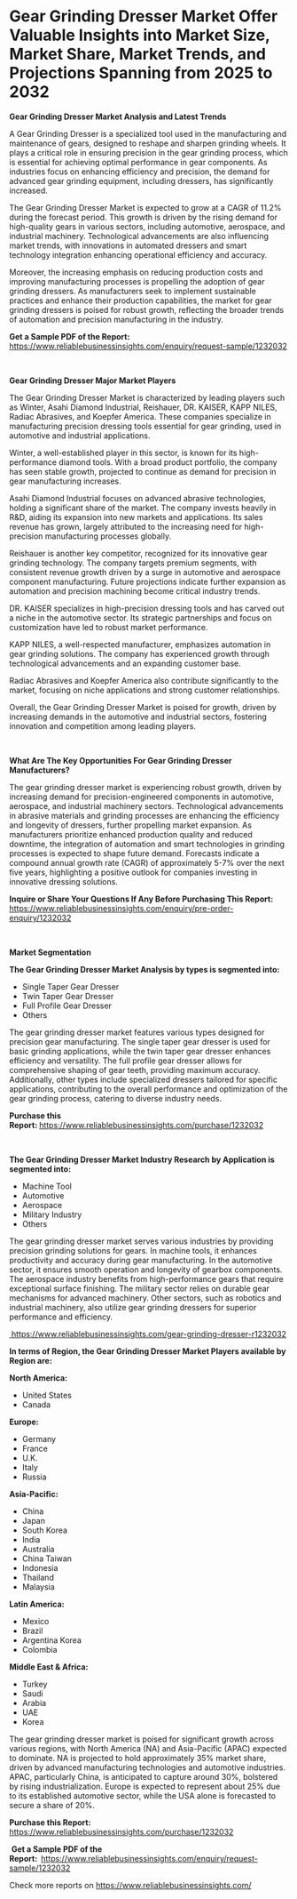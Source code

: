 <p><h1>Gear Grinding Dresser Market Offer Valuable Insights into Market Size, Market Share, Market Trends, and Projections Spanning from 2025 to 2032</h1></p><p><strong>Gear Grinding Dresser Market Analysis and Latest Trends</strong></p>
<p><p>A Gear Grinding Dresser is a specialized tool used in the manufacturing and maintenance of gears, designed to reshape and sharpen grinding wheels. It plays a critical role in ensuring precision in the gear grinding process, which is essential for achieving optimal performance in gear components. As industries focus on enhancing efficiency and precision, the demand for advanced gear grinding equipment, including dressers, has significantly increased.</p><p>The Gear Grinding Dresser Market is expected to grow at a CAGR of 11.2% during the forecast period. This growth is driven by the rising demand for high-quality gears in various sectors, including automotive, aerospace, and industrial machinery. Technological advancements are also influencing market trends, with innovations in automated dressers and smart technology integration enhancing operational efficiency and accuracy.</p><p>Moreover, the increasing emphasis on reducing production costs and improving manufacturing processes is propelling the adoption of gear grinding dressers. As manufacturers seek to implement sustainable practices and enhance their production capabilities, the market for gear grinding dressers is poised for robust growth, reflecting the broader trends of automation and precision manufacturing in the industry.</p></p>
<p><strong>Get a Sample PDF of the Report:&nbsp;</strong> <a href="https://www.reliablebusinessinsights.com/enquiry/request-sample/1232032?utm_campaign=2275&utm_medium=2&utm_source=Github&utm_content=ia&utm_term=27022025&utm_id=gear-grinding-dresser">https://www.reliablebusinessinsights.com/enquiry/request-sample/1232032</a></p>
<p>&nbsp;</p>
<p><strong>Gear Grinding Dresser Major Market Players</strong></p>
<p><p>The Gear Grinding Dresser Market is characterized by leading players such as Winter, Asahi Diamond Industrial, Reishauer, DR. KAISER, KAPP NILES, Radiac Abrasives, and Koepfer America. These companies specialize in manufacturing precision dressing tools essential for gear grinding, used in automotive and industrial applications.</p><p>Winter, a well-established player in this sector, is known for its high-performance diamond tools. With a broad product portfolio, the company has seen stable growth, projected to continue as demand for precision in gear manufacturing increases.</p><p>Asahi Diamond Industrial focuses on advanced abrasive technologies, holding a significant share of the market. The company invests heavily in R&D, aiding its expansion into new markets and applications. Its sales revenue has grown, largely attributed to the increasing need for high-precision manufacturing processes globally.</p><p>Reishauer is another key competitor, recognized for its innovative gear grinding technology. The company targets premium segments, with consistent revenue growth driven by a surge in automotive and aerospace component manufacturing. Future projections indicate further expansion as automation and precision machining become critical industry trends.</p><p>DR. KAISER specializes in high-precision dressing tools and has carved out a niche in the automotive sector. Its strategic partnerships and focus on customization have led to robust market performance.</p><p>KAPP NILES, a well-respected manufacturer, emphasizes automation in gear grinding solutions. The company has experienced growth through technological advancements and an expanding customer base.</p><p>Radiac Abrasives and Koepfer America also contribute significantly to the market, focusing on niche applications and strong customer relationships.</p><p>Overall, the Gear Grinding Dresser Market is poised for growth, driven by increasing demands in the automotive and industrial sectors, fostering innovation and competition among leading players.</p></p>
<p>&nbsp;</p>
<p><strong>What Are The Key Opportunities For Gear Grinding Dresser Manufacturers?</strong></p>
<p><p>The gear grinding dresser market is experiencing robust growth, driven by increasing demand for precision-engineered components in automotive, aerospace, and industrial machinery sectors. Technological advancements in abrasive materials and grinding processes are enhancing the efficiency and longevity of dressers, further propelling market expansion. As manufacturers prioritize enhanced production quality and reduced downtime, the integration of automation and smart technologies in grinding processes is expected to shape future demand. Forecasts indicate a compound annual growth rate (CAGR) of approximately 5-7% over the next five years, highlighting a positive outlook for companies investing in innovative dressing solutions.</p></p>
<p><strong>Inquire or Share Your Questions If Any Before Purchasing This Report:</strong> <a href="https://www.reliablebusinessinsights.com/enquiry/pre-order-enquiry/1232032?utm_campaign=2275&utm_medium=2&utm_source=Github&utm_content=ia&utm_term=27022025&utm_id=gear-grinding-dresser">https://www.reliablebusinessinsights.com/enquiry/pre-order-enquiry/1232032</a></p>
<p>&nbsp;</p>
<p><strong>Market Segmentation</strong></p>
<p><strong>The Gear Grinding Dresser Market Analysis by types is segmented into:</strong></p>
<p><ul><li>Single Taper Gear Dresser</li><li>Twin Taper Gear Dresser</li><li>Full Profile Gear Dresser</li><li>Others</li></ul></p>
<p><p>The gear grinding dresser market features various types designed for precision gear manufacturing. The single taper gear dresser is used for basic grinding applications, while the twin taper gear dresser enhances efficiency and versatility. The full profile gear dresser allows for comprehensive shaping of gear teeth, providing maximum accuracy. Additionally, other types include specialized dressers tailored for specific applications, contributing to the overall performance and optimization of the gear grinding process, catering to diverse industry needs.</p></p>
<p><strong>Purchase this Report:&nbsp;</strong><a href="https://www.reliablebusinessinsights.com/purchase/1232032?utm_campaign=2275&utm_medium=2&utm_source=Github&utm_content=ia&utm_term=27022025&utm_id=gear-grinding-dresser">https://www.reliablebusinessinsights.com/purchase/1232032</a></p>
<p>&nbsp;</p>
<p><strong>The Gear Grinding Dresser Market Industry Research by Application is segmented into:</strong></p>
<p><ul><li>Machine Tool</li><li>Automotive</li><li>Aerospace</li><li>Military Industry</li><li>Others</li></ul></p>
<p><p>The gear grinding dresser market serves various industries by providing precision grinding solutions for gears. In machine tools, it enhances productivity and accuracy during gear manufacturing. In the automotive sector, it ensures smooth operation and longevity of gearbox components. The aerospace industry benefits from high-performance gears that require exceptional surface finishing. The military sector relies on durable gear mechanisms for advanced machinery. Other sectors, such as robotics and industrial machinery, also utilize gear grinding dressers for superior performance and efficiency.</p></p>
<p><a href="https://www.reliablebusinessinsights.com/gear-grinding-dresser-r1232032?utm_campaign=2275&utm_medium=2&utm_source=Github&utm_content=ia&utm_term=27022025&utm_id=gear-grinding-dresser">&nbsp;https://www.reliablebusinessinsights.com/gear-grinding-dresser-r1232032</a></p>
<p><strong>In terms of Region, the Gear Grinding Dresser Market Players available by Region are:</strong></p>
<p>
    <p> <strong> North America: </strong>
        <ul>
            <li>United States</li>
            <li>Canada</li>
        </ul>
        </p> 
    <p> <strong> Europe: </strong>
        <ul>
            <li>Germany</li>
            <li>France</li>
            <li>U.K.</li>
            <li>Italy</li>
            <li>Russia</li>
        </ul>
        </p> 
    <p> <strong> Asia-Pacific: </strong>
        <ul>
            <li>China</li>
            <li>Japan</li>
            <li>South Korea</li>
            <li>India</li>
            <li>Australia</li>
            <li>China Taiwan</li>
            <li>Indonesia</li>
            <li>Thailand</li>
            <li>Malaysia</li>
        </ul>
        </p> 
    <p> <strong> Latin America: </strong>
        <ul>
            <li>Mexico</li>
            <li>Brazil</li>
            <li>Argentina Korea</li>
            <li>Colombia</li>
        </ul>
        </p> 
    <p> <strong> Middle East & Africa: </strong>
        <ul>
            <li>Turkey</li>
            <li>Saudi</li>
            <li>Arabia</li>
            <li>UAE</li>
            <li>Korea</li>
        </ul>
    </p>
    </p>
<p><p>The gear grinding dresser market is poised for significant growth across various regions, with North America (NA) and Asia-Pacific (APAC) expected to dominate. NA is projected to hold approximately 35% market share, driven by advanced manufacturing technologies and automotive industries. APAC, particularly China, is anticipated to capture around 30%, bolstered by rising industrialization. Europe is expected to represent about 25% due to its established automotive sector, while the USA alone is forecasted to secure a share of 20%.</p></p>
<p><strong>Purchase this Report: </strong><a href="https://www.reliablebusinessinsights.com/purchase/1232032?utm_campaign=2275&utm_medium=2&utm_source=Github&utm_content=ia&utm_term=27022025&utm_id=gear-grinding-dresser">https://www.reliablebusinessinsights.com/purchase/1232032</a></p>
<p>&nbsp;<strong>Get a Sample PDF of the Report:&nbsp;&nbsp;</strong><a href="https://www.reliablebusinessinsights.com/enquiry/request-sample/1232032?utm_campaign=2275&utm_medium=2&utm_source=Github&utm_content=ia&utm_term=27022025&utm_id=gear-grinding-dresser">https://www.reliablebusinessinsights.com/enquiry/request-sample/1232032</a></p>
<p><strong></strong></p>
<p>Check more reports on <a href="https://www.reliablebusinessinsights.com/?utm_campaign=2275&utm_medium=2&utm_source=Github&utm_content=ia&utm_term=27022025&utm_id=gear-grinding-dresser">https://www.reliablebusinessinsights.com/</a></p>